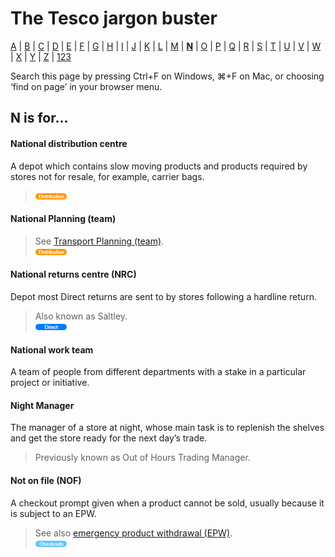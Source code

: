 # The Tesco jargon buster

[A](a.md) | [B](b.md) | [C](c.md) | [D](d.md) | [E](e.md) | [F](f.md) | [G](g.md) | [H](h.md) | [I](i.md) | [J](j.md) | [K](k.md) | [L](l.md) | [M](m.md) | [**N**](n.md) | [O](o.md) | [P](p.md) | [Q](q.md) | [R](r.md) | [S](s.md) | [T](t.md) | [U](u.md) | [V](v.md) | [W](w.md) | [X](x.md) | [Y](y.md) | [Z](z.md) | [123](123.md)

Search this page by pressing Ctrl+F on Windows, ⌘+F on Mac, or choosing ‘find on page’ in your browser menu.

## N is for…

#### National distribution centre
A depot which contains slow moving products and products required by stores not for resale, for example, carrier bags.  
> ![Distribution](assets/images/tag-distribution.png)

#### National Planning (team)
> See [Transport Planning (team)](t.md#transport-planning-team).  
> ![Distribution](assets/images/tag-distribution.png)

#### National returns centre (NRC)
Depot most Direct returns are sent to by stores following a hardline return.
> Also known as Saltley.  
> ![Direct](assets/images/tag-direct.png)

#### National work team
A team of people from different departments with a stake in a particular project or initiative.

#### Night Manager
The manager of a store at night, whose main task is to replenish the shelves and get the store ready for the next day’s trade.
> Previously known as Out of Hours Trading Manager.

#### Not on file (NOF)
A checkout prompt given when a product cannot be sold, usually because it is subject to an EPW.
> See also [emergency product withdrawal (EPW)](e.md#emergency-product-withdrawal-epw).  
> ![Checkouts](assets/images/tag-checkouts.png)
